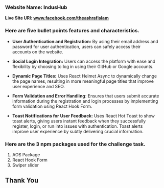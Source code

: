 ### Website Name: IndusHub

 **Live Site URl: www.facebook.com/theashrafislam**

### **Here are five bullet points features and characteristics.**

* **User Authentication and Registration:** By using their email address and password for user authentication, users can safely access their accounts on the website.

* **Social Login Integration:** Users can access the platform with ease and flexibility by choosing to log in using their GitHub or Google accounts.

* **Dynamic Page Titles:** Uses React Helmet Async to dynamically change the page names, resulting in more meaningful page titles that improve user experience and SEO.

* **Form Validation and Error Handling:** Ensures that users submit accurate information during the registration and login processes by implementing form validation using React Hook Form.

* **Toast Notifications for User Feedback:** Uses React Hot Toast to show toast alerts, giving users instant feedback when they successfully register, login, or run into issues with authentication. Toast alerts improve user experience by subtly delivering crucial information.

### Here are the 3 npm packages used for the challenge task.

1. AOS Package
2. React Hook Form
3. Swiper slider


## Thank You